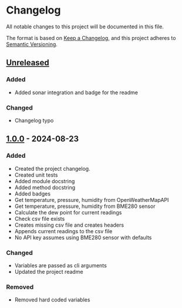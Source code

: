 # Changelog

All notable changes to this project will be documented in this file.

The format is based on [Keep a Changelog](https://keepachangelog.com/en/1.1.0/),
and this project adheres to [Semantic Versioning](https://semver.org/spec/v2.0.0.html).

## [Unreleased]

### Added

- Added sonar integration and badge for the readme

### Changed

- Changelog typo

## [1.0.0] - 2024-08-23

### Added

- Created the project changelog.
- Created unit tests
- Added module docstring
- Added method docstring
- Added badges
- Get temperature, pressure, humidity from OpenWeatherMapAPI
- Get temperature, pressure, humidity from BME280 sensor
- Calculate the dew point for current readings
- Check csv file exists
- Creates missing csv file and creates headers
- Appends current readings to the csv file
- No API key assumes using BME280 sensor with defaults

### Changed

- Variables are passed as cli arguments
- Updated the project readme

### Removed

- Removed hard coded variables

[unreleased]: https://github.com/joe-mccarthy/environment-checker/compare/1.0.0...HEAD
[1.0.0]: https://github.com/joe-mccarthy/environment-checker/releases/tag/1.0.0

